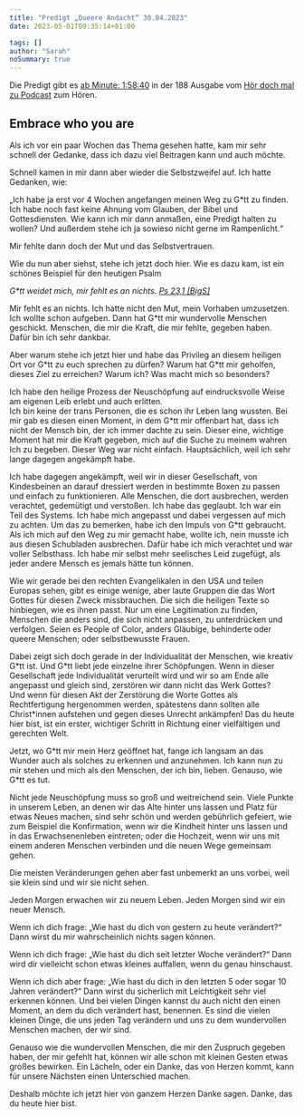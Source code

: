 ```yaml
---
title: "Predigt „Queere Andacht“ 30.04.2023"
date: 2023-05-01T09:35:14+01:00

tags: []
author: "Sarah"
noSummary: true
---
```


Die Predigt gibt es [ab Minute: 1:58:40](https://hoer-doch-mal-zu.de/hdmz188-am-chat-festkleben/?t=1%3A58%3A40) in der 188 Ausgabe vom [Hör doch mal zu Podcast](https://hoer-doch-mal-zu.de/hdmz188-am-chat-festkleben) zum Hören.

## Embrace who you are

Als ich vor ein paar Wochen das Thema gesehen hatte, kam mir sehr schnell der Gedanke, dass ich dazu viel Beitragen kann und auch möchte.

Schnell kamen in mir dann aber wieder die Selbstzweifel auf. Ich hatte Gedanken, wie:

„Ich habe ja erst vor 4 Wochen angefangen meinen Weg zu G\*tt zu finden. Ich habe noch fast keine Ahnung vom Glauben, der Bibel und Gottesdiensten. Wie kann ich mir dann anmaßen, eine Predigt halten zu wollen? Und außerdem stehe ich ja sowieso nicht gerne im Rampenlicht.“

Mir fehlte dann doch der Mut und das Selbstvertrauen.

Wie du nun aber siehst, stehe ich jetzt doch hier. Wie es dazu kam, ist ein schönes Beispiel für den heutigen Psalm

*G\*tt weidet mich, mir fehlt es an nichts. [Ps 23,1 \[BigS\]](https://www.bibel-in-gerechter-sprache.de/die-bibel/bigs-online/?Ps/23/1/)*

Mir fehlt es an nichts. Ich hatte nicht den Mut, mein Vorhaben umzusetzen. Ich wollte schon aufgeben. Dann hat G\*tt mir wundervolle Menschen geschickt. Menschen, die mir die Kraft, die mir fehlte, gegeben haben. Dafür bin ich sehr dankbar.

Aber warum stehe ich jetzt hier und habe das Privileg an diesem heiligen Ort vor G\*tt zu euch sprechen zu dürfen? Warum hat G\*tt mir geholfen, dieses Ziel zu erreichen? Warum ich? Was macht mich so besonders?

Ich habe den heilige Prozess der Neuschöpfung auf eindrucksvolle Weise am eigenen Leib erlebt und auch erlitten.  
Ich bin keine der trans Personen, die es schon ihr Leben lang wussten. Bei mir gab es diesen einen Moment, in dem G\*tt mir offenbart hat, dass ich nicht der Mensch bin, der ich immer dachte zu sein. Dieser eine, wichtige Moment hat mir die Kraft gegeben, mich auf die Suche zu meinem wahren Ich zu begeben. Dieser Weg war nicht einfach. Hauptsächlich, weil ich sehr lange dagegen angekämpft habe.

Ich habe dagegen angekämpft, weil wir in dieser Gesellschaft, von Kindesbeinen an darauf dressiert werden in bestimmte Boxen zu passen und einfach zu funktionieren. Alle Menschen, die dort ausbrechen, werden verachtet, gedemütigt und verstoßen. Ich habe das geglaubt. Ich war ein Teil des Systems. Ich habe mich angepasst und dabei vergessen auf mich zu achten. Um das zu bemerken, habe ich den Impuls von G\*tt gebraucht. Als ich mich auf den Weg zu mir gemacht habe, wollte ich, nein musste ich aus diesen Schubladen ausbrechen. Dafür habe ich mich verachtet und war voller Selbsthass. Ich habe mir selbst mehr seelisches Leid zugefügt, als jeder andere Mensch es jemals hätte tun können.

Wie wir gerade bei den rechten Evangelikalen in den USA und teilen Europas sehen, gibt es einige wenige, aber laute Gruppen die das Wort Gottes für diesen Zweck missbrauchen. Die sich die heiligen Texte so hinbiegen, wie es ihnen passt. Nur um eine Legitimation zu finden, Menschen die anders sind, die sich nicht anpassen, zu unterdrücken und verfolgen. Seien es People of Color, anders Gläubige, behinderte oder queere Menschen; oder selbstbewusste Frauen.

Dabei zeigt sich doch gerade in der Individualität der Menschen, wie kreativ G\*tt ist. Und G\*tt liebt jede einzelne ihrer Schöpfungen. Wenn in dieser Gesellschaft jede Individualität verurteilt wird und wir so am Ende alle angepasst und gleich sind, zerstören wir dann nicht das Werk Gottes?  
Und wenn für diesen Akt der Zerstörung die Worte Gottes als Rechtfertigung hergenommen werden, spätestens dann sollten alle Christ\*innen aufstehen und gegen dieses Unrecht ankämpfen! Das du heute hier bist, ist ein erster, wichtiger Schritt in Richtung einer vielfältigen und gerechten Welt.

Jetzt, wo G\*tt mir mein Herz geöffnet hat, fange ich langsam an das Wunder auch als solches zu erkennen und anzunehmen. Ich kann nun zu mir stehen und mich als den Menschen, der ich bin, lieben. Genauso, wie G\*tt es tut.

Nicht jede Neuschöpfung muss so groß und weitreichend sein. Viele Punkte in unserem Leben, an denen wir das Alte hinter uns lassen und Platz für etwas Neues machen, sind sehr schön und werden gebührlich gefeiert, wie zum Beispiel die Konfirmation, wenn wir die Kindheit hinter uns lassen und in das Erwachsenenleben eintreten; oder die Hochzeit, wenn wir uns mit einem anderen Menschen verbinden und die neuen Wege gemeinsam gehen.

Die meisten Veränderungen gehen aber fast unbemerkt an uns vorbei, weil sie klein sind und wir sie nicht sehen.

Jeden Morgen erwachen wir zu neuem Leben. Jeden Morgen sind wir ein neuer Mensch.

Wenn ich dich frage: „Wie hast du dich von gestern zu heute verändert?“ Dann wirst du mir wahrscheinlich nichts sagen können.

Wenn ich dich frage: „Wie hast du dich seit letzter Woche verändert?“ Dann wird dir vielleicht schon etwas kleines auffallen, wenn du genau hinschaust.

Wenn ich dich aber frage: „Wie hast du dich in den letzten 5 oder sogar 10 Jahren verändert?“ Dann wirst du sicherlich mit Leichtigkeit sehr viel erkennen können. Und bei vielen Dingen kannst du auch nicht den einen Moment, an dem du dich verändert hast, benennen. Es sind die vielen kleinen Dinge, die uns jeden Tag verändern und uns zu dem wundervollen Menschen machen, der wir sind.

Genauso wie die wundervollen Menschen, die mir den Zuspruch gegeben haben, der mir gefehlt hat, können wir alle schon mit kleinen Gesten etwas großes bewirken. Ein Lächeln, oder ein Danke, das von Herzen kommt, kann für unsere Nächsten einen Unterschied machen.

Deshalb möchte ich jetzt hier von ganzem Herzen Danke sagen. Danke, das du heute hier bist.